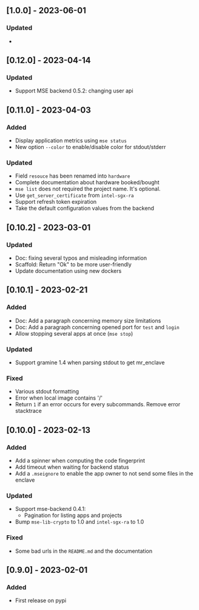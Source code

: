 ## \[1.0.0\] - 2023-06-01

### Updated

* 

## \[0.12.0\] - 2023-04-14

### Updated

* Support MSE backend 0.5.2: changing user api

## \[0.11.0\] - 2023-04-03

### Added

* Display application metrics using `mse status`
* New option `--color` to enable/disable color for stdout/stderr

### Updated

* Field `resouce` has been renamed into `hardware`
* Complete documentation about hardware booked/bought
* `mse list` does not required the project name. It's optional.
* Use `get_server_certificate` from `intel-sgx-ra`
* Support refresh token expiration
* Take the default configuration values from the backend 

## \[0.10.2\] - 2023-03-01

### Updated

* Doc: fixing several typos and misleading information
* Scaffold: Return "Ok" to be more user-friendly
* Update documentation using new dockers

## \[0.10.1\] - 2023-02-21

### Added

* Doc: Add a paragraph concerning memory size limitations
* Doc: Add a paragraph concerning opened port for `test` and `login`
* Allow stopping several apps at once (`mse stop`)

### Updated

* Support gramine 1.4 when parsing stdout to get mr_enclave

### Fixed

* Various stdout formatting 
* Error when local image contains '/' 
* Return `1` if an error occurs for every subcommands. Remove error stacktrace

## \[0.10.0\] - 2023-02-13

### Added

* Add a spinner when computing the code fingerprint
* Add timeout when waiting for backend status
* Add a `.mseignore` to enable the app owner to not send some files in the enclave

### Updated

* Support mse-backend 0.4.1:
  * Pagination for listing apps and projects
* Bump `mse-lib-crypto` to 1.0 and `intel-sgx-ra` to 1.0

### Fixed

* Some bad urls in the `README.md` and the documentation

## \[0.9.0\] - 2023-02-01

### Added

* First release on pypi